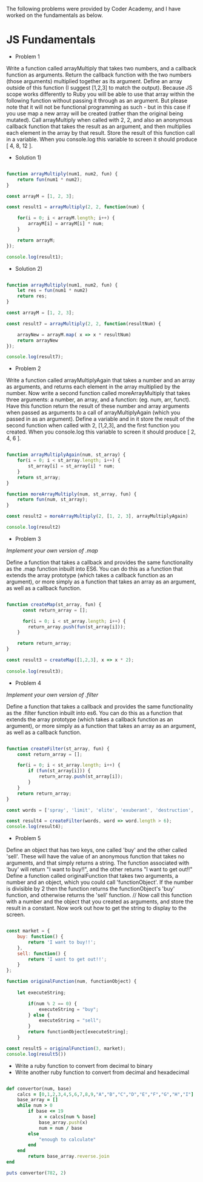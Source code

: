 The following problems were provided by Coder Academy, and I have worked on the fundamentals as below. 

# JS Fundamentals 

- Problem 1

Write a function called arrayMultiply that takes two numbers, and a callback function as arguments. Return the callback function with the two numbers (those arguments) multiplied together as its argument.
Define an array outside of this function (I suggest [1,2,3] to match the output). Because JS scope works differently to Ruby you will be able to use that array within the following function without passing it through as an argument. But please note that it will not be functional programming as such - but in this case if you use map a new array will be created (rather than the original being mutated).
Call arrayMultiply when called with 2, 2, and also an anonymous callback function that takes the result as an argument, and then multiplies each element in the array by that result. Store the result of this function call in a variable. When you console.log this variable to screen it should produce [ 4, 8, 12 ].


* Solution 1)

```javascript

function arrayMultiply(num1, num2, fun) {
    return fun(num1 * num2);
}

const arrayM = [1, 2, 3];

const result1 = arrayMultiply(2, 2, function(num) {

    for(i = 0; i < arrayM.length; i++) {
        arrayM[i] = arrayM[i] * num;
    }

    return arrayM;
});

console.log(result1);

```
* Solution 2)

```javascript

function arrayMultiply(num1, num2, fun) {
    let res = fun(num1 * num2)
    return res;
}

const arrayM = [1, 2, 3];

const result7 = arrayMultiply(2, 2, function(resultNum) {

    arrayNew = arrayM.map( x => x * resultNum)
    return arrayNew
});

console.log(result7);

```

- Problem 2

Write a function called arrayMultiplyAgain that takes a number and an array as arguments, and returns each element in the array multiplied by the number. 
Now write a second function called moreArrayMultiply that takes three arguments: a number, an array, and a function: (eg. num, arr, funct). Have this function return the result of these number and array arguments when passed as arguments to a call of arrayMultiplyAgain (which you passed in as an argument).
Define a variable and in it store the result of the second function when called with 2, [1,2,3], and the first function you created. When you console.log this variable to screen it should produce [ 2, 4, 6 ].

```javascript

function arrayMultiplyAgain(num, st_array) {
    for(i = 0; i < st_array.length; i++) {
        st_array[i] = st_array[i] * num;
    }
    return st_array;
}

function moreArrayMultiply(num, st_array, fun) {
    return fun(num, st_array);
}

const result2 = moreArrayMultiply(2, [1, 2, 3], arrayMultiplyAgain)

console.log(result2)

```
- Problem 3

*Implement your own version of .map*

Define a function that takes a callback and provides the same functionality as the .map function inbuilt into ES6. You can do this as a function that extends the array prototype (which takes a callback function as an argument), or more simply as a function that takes an array as an argument, as well as a callback function.

```javascript

function createMap(st_array, fun) {
      const return_array = [];

      for(i = 0; i < st_array.length; i++) {
        return_array.push(fun(st_array[i]));
    }

    return return_array;
}

const result3 = createMap([1,2,3], x => x * 2);     
    
console.log(result3);

```

- Problem 4

*Implement your own version of .filter*

Define a function that takes a callback and provides the same functionality as the .filter function inbuilt into es6. You can do this as a function that extends the array prototype (which takes a callback function as an argument), or more simply as a function that takes an array as an argument, as well as a callback function.

```javascript

function createFilter(st_array, fun) {
    const return_array = [];

    for(i = 0; i < st_array.length; i++) {
        if (fun(st_array[i])) {
            return_array.push(st_array[i]);
        }    
    }
    return return_array;
}

const words = ['spray', 'limit', 'elite', 'exuberant', 'destruction', 'present'];

const result4 = createFilter(words, word => word.length > 6);
console.log(result4);

```

- Problem 5

Define an object that has two keys, one called 'buy' and the other called 'sell'. These will have the value of an anonymous function that takes no arguments, and that simply returns a string. The function associated with 'buy' will return "I want to buy!!", and the other returns "I want to get out!!"
Define a function called originalFunction that takes two arguments, a number and an object, which you could call 'functionObject'. If the number is divisible by 2 then the function returns the functionObject's 'buy' function, and otherwise returns the 'sell' function.
// Now call this function with a number and the object that you created as arguments, and store the result in a constant. Now work out how to get the string to display to the screen.

```javascript

const market = {
    buy: function() {
        return 'I want to buy!!'; 
    }, 
    sell: function() {
        return 'I want to get out!!';
    }  
};

function originalFunction(num, functionObject) {
        
    let executeString; 

        if(num % 2 == 0) {
            executeString = "buy";
        } else {
            executeString = "sell";
        }
        return functionObject[executeString];
    }

const result5 = originalFunction(3, market);
console.log(result5()) 

```


- Write a ruby function to convert from decimal to binary 
- Write another ruby function to convert from decimal and hexadecimal

```ruby

def convertor(num, base)
    calcs = [0,1,2,3,4,5,6,7,8,9,"A","B","C","D","E","F","G","H","I"]
    base_array = []
    while num > 0
        if base <= 19
            x = calcs[num % base]
            base_array.push(x)
            num = num / base
        else
            "enough to calculate"
        end
    end
        return base_array.reverse.join
end

puts convertor(782, 2)

```